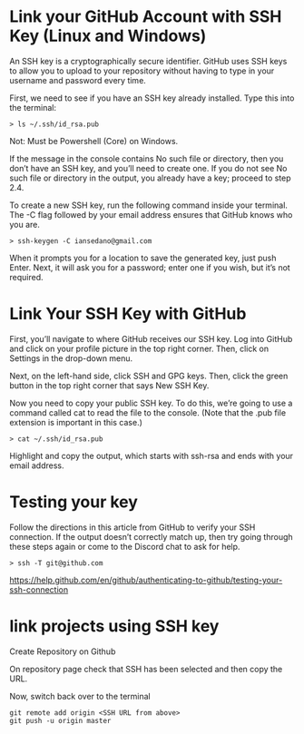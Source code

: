 # Link your GitHub Account with SSH Key (Linux and Windows)

An SSH key is a cryptographically secure identifier.
GitHub uses SSH keys to allow you to upload to your repository without having to type in your username and password every time.

First, we need to see if you have an SSH key already installed. Type this into the terminal:

```shell
> ls ~/.ssh/id_rsa.pub
```

Not: Must be Powershell (Core) on Windows.

If the message in the console contains No such file or directory, then you don’t have an SSH key, and you’ll need to create one. If you do not see No such file or directory in the output, you already have a key; proceed to step 2.4.

To create a new SSH key, run the following command inside your terminal. The -C flag followed by your email address ensures that GitHub knows who you are.

```shell
> ssh-keygen -C iansedano@gmail.com
```

When it prompts you for a location to save the generated key, just push Enter.
Next, it will ask you for a password; enter one if you wish, but it’s not required.

# Link Your SSH Key with GitHub

First, you’ll navigate to where GitHub receives our SSH key. Log into GitHub and click on your profile picture in the top right corner. Then, click on Settings in the drop-down menu.

Next, on the left-hand side, click SSH and GPG keys. Then, click the green button in the top right corner that says New SSH Key. 

Now you need to copy your public SSH key. To do this, we’re going to use a command called cat to read the file to the console. (Note that the .pub file extension is important in this case.)

```shell
> cat ~/.ssh/id_rsa.pub
```

Highlight and copy the output, which starts with ssh-rsa and ends with your email address.


# Testing your key

Follow the directions in this article from GitHub to verify your SSH connection. If the output doesn’t correctly match up, then try going through these steps again or come to the Discord chat to ask for help.

```shell
> ssh -T git@github.com
```

https://help.github.com/en/github/authenticating-to-github/testing-your-ssh-connection

# link projects using SSH key

Create Repository on Github

On repository page check that SSH has been selected and then copy the URL.

Now, switch back over to the terminal

    git remote add origin <SSH URL from above>
    git push -u origin master


